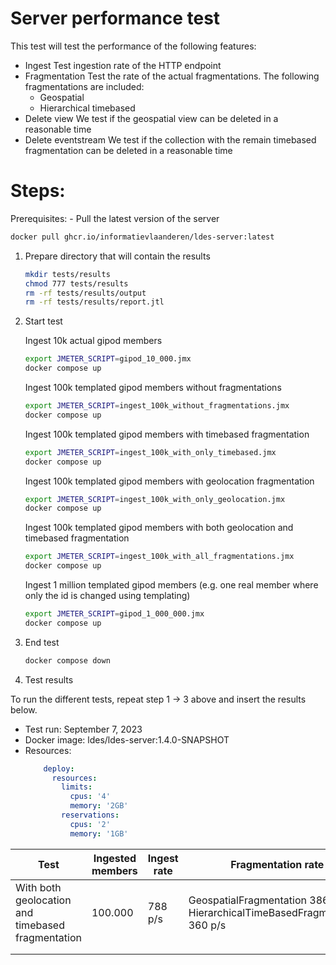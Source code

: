 # Server performance test
This test will test the performance of the following features:

- Ingest
    Test ingestion rate of the HTTP endpoint
- Fragmentation
    Test the rate of the actual fragmentations. The following fragmentations are included:
  - Geospatial
  - Hierarchical timebased
- Delete view
    We test if the geospatial view can be deleted in a reasonable time
- Delete eventstream
    We test if the collection with the remain timebased fragmentation can be deleted in a reasonable time

# Steps:

Prerequisites:
    - Pull the latest version of the server
```bash
docker pull ghcr.io/informatievlaanderen/ldes-server:latest
```


1. Prepare directory that will contain the results
    ```bash
    mkdir tests/results
    chmod 777 tests/results
    rm -rf tests/results/output
    rm -rf tests/results/report.jtl
    ```

2. Start test

   Ingest 10k actual gipod members
    ```bash
    export JMETER_SCRIPT=gipod_10_000.jmx
    docker compose up
    ```

    Ingest 100k templated gipod members without fragmentations
   ```bash
   export JMETER_SCRIPT=ingest_100k_without_fragmentations.jmx
   docker compose up
    ```

    Ingest 100k templated gipod members with timebased fragmentation
   ```bash
   export JMETER_SCRIPT=ingest_100k_with_only_timebased.jmx
   docker compose up
    ```

    Ingest 100k templated gipod members with geolocation fragmentation
   ```bash
   export JMETER_SCRIPT=ingest_100k_with_only_geolocation.jmx
   docker compose up
    ```

    Ingest 100k templated gipod members with both geolocation and timebased fragmentation
   ```bash
   export JMETER_SCRIPT=ingest_100k_with_all_fragmentations.jmx
   docker compose up
    ```
   
    Ingest 1 million templated gipod members (e.g. one real member where only the id is changed using templating)
    ```bash
    export JMETER_SCRIPT=gipod_1_000_000.jmx
    docker compose up
    ```

3. End test
    ```bash
    docker compose down
    ```

4. Test results

To run the different tests, repeat step 1 -> 3 above and insert the results below.

- Test run:       September 7, 2023
- Docker image:   ldes/ldes-server:1.4.0-SNAPSHOT
- Resources:
    ```yaml
        deploy:
          resources:
            limits:
              cpus: '4'
              memory: '2GB'
            reservations:
              cpus: '2'
              memory: '1GB'
    ```

| Test                                              | Ingested members | Ingest rate | Fragmentation rate                                                           |   
|---------------------------------------------------|------------------|-------------|------------------------------------------------------------------------------|
| With both geolocation and timebased fragmentation | 100.000          | 788 p/s     | GeospatialFragmentation 386 p/s & HierarchicalTimeBasedFragmentation 360 p/s |  
|                                                   |                  |             |                                                                              |  
|                                                   |                  |             |                                                                              | 
